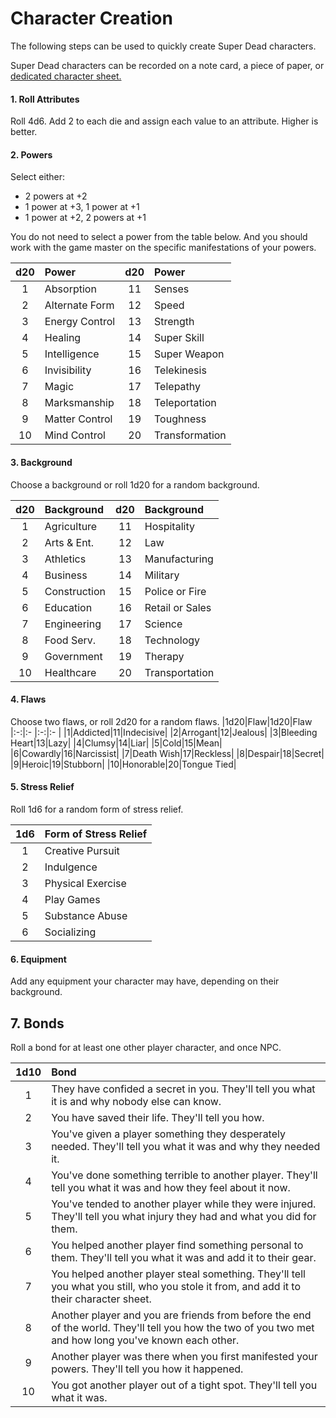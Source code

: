 # Character Creation

The following steps can be used to quickly create Super Dead characters.

Super Dead characters can be recorded on a note card, a piece of paper, or [dedicated character sheet.](./character-sheet.pdf)

#### 1. Roll Attributes
Roll 4d6. Add 2 to each die and assign each value to an attribute. Higher is better.

#### 2. Powers
Select either:
- 2 powers at +2
- 1 power at +3, 1 power at +1
- 1 power at +2, 2 powers at +1

You do not need to select a power from the table below. And you should work with the game master on the specific manifestations of your powers.

|d20|Power |d20 | Power
|:-:|:-|:-:|:-|
|1|Absorption|11|Senses|
|2|Alternate Form|12|Speed|
|3|Energy Control|13|Strength|
|4|Healing|14|Super Skill|src/2_1_character_creation.md
|5|Intelligence|15|Super Weapon|
|6|Invisibility|16|Telekinesis|
|7|Magic|17|Telepathy|
|8|Marksmanship|18|Teleportation|
|9|Matter Control|19|Toughness|
|10|Mind Control|20|Transformation|

#### 3. Background
Choose a background or roll 1d20 for a random background.

| d20 | Background | d20 | Background | 
| :-: | :- | :-: | :- |
|1 |	 Agriculture|	11|	 Hospitality
|2|	Arts & Ent.	|12	|Law
|3|	Athletics	|13	|Manufacturing
|4|	Business	|14	|Military
|5|	Construction|	15	|Police or Fire
|6|	Education	|16	|Retail or Sales
|7|	Engineering	|17	|Science
|8|	Food Serv.	|18	|Technology
|9|	Government	|19	|Therapy
|10|	Healthcare|	20	|Transportation

#### 4. Flaws
Choose two flaws, or roll  2d20 for a random flaws.
|1d20|Flaw|1d20|Flaw
|:-:|:- |:-:|:- |
|1|Addicted|11|Indecisive|
|2|Arrogant|12|Jealous|
|3|Bleeding Heart|13|Lazy|
|4|Clumsy|14|Liar|
|5|Cold|15|Mean|
|6|Cowardly|16|Narcissist|
|7|Death Wish|17|Reckless|
|8|Despair|18|Secret|
|9|Heroic|19|Stubborn|
|10|Honorable|20|Tongue Tied|

#### 5. Stress Relief
Roll  1d6 for a random form of stress relief.

| 1d6 | Form of Stress Relief |
| :-: | :- | 
| 1 | Creative Pursuit| 
| 2 | Indulgence |
| 3 | Physical Exercise | 
| 4 | Play Games |
| 5 | Substance Abuse |
| 6 | Socializing |

#### 6. Equipment
Add any equipment your character may have, depending on their background.

## 7. Bonds

Roll a bond for at least one other player character, and once NPC.

| 1d10 | Bond | 
| :-: |:-| 
| 1 | They have confided a secret in you. They'll tell you what it is and why nobody else can know.
| 2 | You have saved their life. They'll tell you how.
| 3 | You've given a player something they desperately needed. They'll tell you what it was and why they needed it.
| 4 | You've done something terrible to another player. They'll tell you what it was and how they feel about it now.
| 5 | You've tended to another player while they were injured. They'll tell you what injury they had and what you did for them.
| 6 | You helped another player find something personal to them. They'll tell you what it was and add it to their gear.
| 7 | You helped another player steal something. They'll tell you what you still, who you stole it from, and add it to their character sheet.
| 8 | Another player and you are friends from before the end of the world. They'll tell you how the two of you two met and how long you've known each other. 
| 9 | Another player was there when you first manifested your powers. They'll tell you how it happened.
| 10 | You got another player out of a tight spot. They'll tell you what it was.